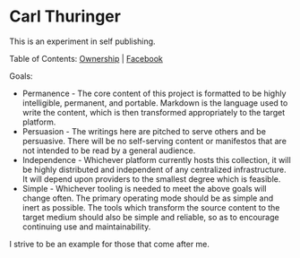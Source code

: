 # Carl Thuringer

This is an experiment in self publishing.

Table of Contents:
[Ownership](/ownership) | [Facebook](/facebook)

Goals:

- Permanence - The core content of this project is formatted to be highly intelligible, permanent, and portable. Markdown is the language used to write the content, which is then transformed appropriately to the target platform.
- Persuasion - The writings here are pitched to serve others and be persuasive. There will be no self-serving content or manifestos that are not intended to be read by a general audience.
- Independence - Whichever platform currently hosts this collection, it will be highly distributed and independent of any centralized infrastructure. It will depend upon providers to the smallest degree which is feasible.
- Simple - Whichever tooling is needed to meet the above goals will change often. The primary operating mode should be as simple and inert as possible. The tools which transform the source content to the target medium should also be simple and reliable, so as to encourage continuing use and maintainability.

I strive to be an example for those that come after me.
